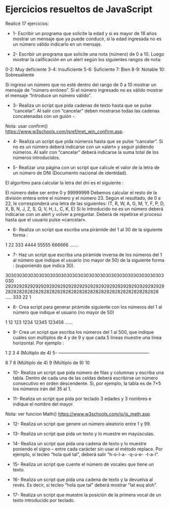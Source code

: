 # Ejercicios resueltos de JavaScript

Realicé 17 ejercicios:

* 1- Escribir un programa que solicite la edad y si es mayor de 18 años mostrar un mensaje que ya puede conducir, si la edad ingresada no es un número válido indicarlo en un mensaje.

* 2- Escribir un programa que solicite una nota (número) de 0  a 10. Luego mostrar la calificación en un alert según los siguientes rangos de nota:

0-2: Muy deficiente
3-4: Insuficiente
5-6: Suficiente
7: Bien
8-9: Notable
10: Sobresaliente

Si ingreso un número que no esté dentro del rango de 0 a 10 mostrar un mensaje de “número erróneo”. Si el número ingresado no es válido mostrar el mensaje “Introduce un número válido”.

* 3- Realiza un script que pida cadenas de texto  hasta que se pulse “cancelar”. Al salir con “cancelar” deben mostrarse todas las cadenas concatenadas con un guión -.

Nota: usar confirm() https://www.w3schools.com/jsref/met_win_confirm.asp.

* 4- Realiza un script que pida números hasta que se pulse “cancelar”. Si no es un número deberá indicarse con un «alert» y seguir pidiendo números. Al salir con “cancelar” deberá indicarse la suma total de los números introducidos.

* 5- Realizar una página con un script que calcule el valor de la letra de un número de DNI (Documento nacional de identidad).

El algoritmo para calcular la letra del dni es el siguiente :

El número debe ser entre 0 y 99999999
Debemos calcular el resto de la división entera entre el número y el número 23.
Según el resultado, de 0 a 22, le corresponderá una letra de las siguientes:  (T, R, W, A, G, M, Y, F, P, D, X, B, N, J, Z, S, Q, V, H, L, C, K, E) 
Si lo introducido no es un número deberá indicarse con un alert y volver a preguntar.
Deberá de repetirse el proceso hasta que el usuario pulse «cancelar».

* 6- Realiza un script que escriba una pirámide del 1 al 30 de la siguiente forma :

1
22
333
4444
55555
666666
…….

* 7- Haz un script que escriba una pirámide inversa de los números del 1 al número que indique el usuario (no mayor de 50)  de la siguiente forma : (suponiendo que indica 30).

303030303030303030303030303030303030303030303030303030303030
2929292929292929292929292929292929292929292929292929292929
28282828282828282828282828282828282828282828282828282828
…..
333
22
1

* 8- Crea script para generar pirámide siguiente con los números del 1 al número que indique el usuario (no mayor de 50) 

1
12
123
1234
12345
123456
……

* 9- Crea un script que escriba los números del 1 al 500, que indique cuáles son múltiplos de 4 y de 9 y que cada 5 líneas muestre una línea horizontal. Por ejemplo :

1
2
3
4 (Múltiplo de 4)
5-
————————————————————-

6
7
8 (Múltiplo de 4)
9 (Múltiplo de 9)
10

* 10- Realiza un script que pida número de filas y columnas y escriba una tabla. Dentro de cada una de las celdas deberá escribirse un número consecutivo en orden descendente. Si, por ejemplo, la tabla es de 7×5 los números irán del 35 al 1.

* 11- Realiza un script que pida por teclado 3 edades y 3 nombres e indique el nombre del mayor.

Nota: ver funcion Math() https://www.w3schools.com/js/js_math.asp.

* 12- Realiza un script que genere un número aleatorio entre 1 y 99.

* 13- Realiza un script que pida un texto y lo muestre en mayúsculas.

* 14- Realiza un script que pida una cadena de texto y lo muestre poniendo el signo – entre cada carácter sin usar el método replace. Por ejemplo, si tecleo “hola qué tal”, deberá salir “h-o-l-a- -q-u-e- -t-a-l”.

* 15- Realiza un script que cuente el número de vocales que tiene un texto.

* 16- Realiza un script que pida una cadena de texto y la devuelva al revés. Es decir, si tecleo “hola que tal” deberá mostrar “lat euq aloh”.

* 17- Realiza un script que muestre la posición de la primera vocal de un texto introducido por teclado.



